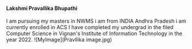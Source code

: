 #### Lakshmi Pravallika Bhupathi ####

I am pursuing my masters in NWMS i am from INDIA Andhra Pradesh i am currently enrolled in ACS 
I have completed my undergrad in the filed Computer Science in Vignan's Institute of Information Technology in the year 2022.
![MyImage](Pravllika image.jpg)
